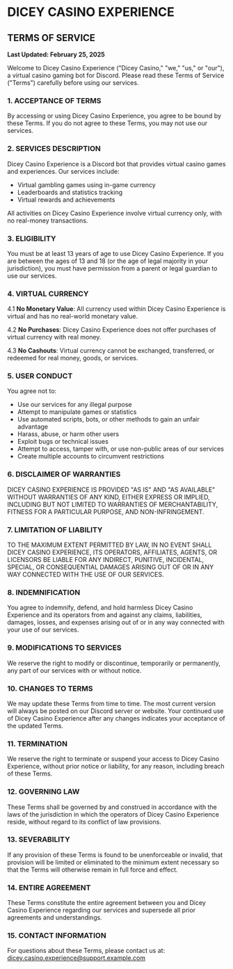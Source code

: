 # DICEY CASINO EXPERIENCE
## TERMS OF SERVICE

**Last Updated: February 25, 2025**

Welcome to Dicey Casino Experience ("Dicey Casino," "we," "us," or "our"), a virtual casino gaming bot for Discord. Please read these Terms of Service ("Terms") carefully before using our services.

### 1. ACCEPTANCE OF TERMS

By accessing or using Dicey Casino Experience, you agree to be bound by these Terms. If you do not agree to these Terms, you may not use our services.

### 2. SERVICES DESCRIPTION

Dicey Casino Experience is a Discord bot that provides virtual casino games and experiences. Our services include:
- Virtual gambling games using in-game currency
- Leaderboards and statistics tracking
- Virtual rewards and achievements

All activities on Dicey Casino Experience involve virtual currency only, with no real-money transactions.

### 3. ELIGIBILITY

You must be at least 13 years of age to use Dicey Casino Experience. If you are between the ages of 13 and 18 (or the age of legal majority in your jurisdiction), you must have permission from a parent or legal guardian to use our services.

### 4. VIRTUAL CURRENCY

4.1 **No Monetary Value**: All currency used within Dicey Casino Experience is virtual and has no real-world monetary value.

4.2 **No Purchases**: Dicey Casino Experience does not offer purchases of virtual currency with real money.

4.3 **No Cashouts**: Virtual currency cannot be exchanged, transferred, or redeemed for real money, goods, or services.

### 5. USER CONDUCT

You agree not to:
- Use our services for any illegal purpose
- Attempt to manipulate games or statistics
- Use automated scripts, bots, or other methods to gain an unfair advantage
- Harass, abuse, or harm other users
- Exploit bugs or technical issues
- Attempt to access, tamper with, or use non-public areas of our services
- Create multiple accounts to circumvent restrictions

### 6. DISCLAIMER OF WARRANTIES

DICEY CASINO EXPERIENCE IS PROVIDED "AS IS" AND "AS AVAILABLE" WITHOUT WARRANTIES OF ANY KIND, EITHER EXPRESS OR IMPLIED, INCLUDING BUT NOT LIMITED TO WARRANTIES OF MERCHANTABILITY, FITNESS FOR A PARTICULAR PURPOSE, AND NON-INFRINGEMENT.

### 7. LIMITATION OF LIABILITY

TO THE MAXIMUM EXTENT PERMITTED BY LAW, IN NO EVENT SHALL DICEY CASINO EXPERIENCE, ITS OPERATORS, AFFILIATES, AGENTS, OR LICENSORS BE LIABLE FOR ANY INDIRECT, PUNITIVE, INCIDENTAL, SPECIAL, OR CONSEQUENTIAL DAMAGES ARISING OUT OF OR IN ANY WAY CONNECTED WITH THE USE OF OUR SERVICES.

### 8. INDEMNIFICATION

You agree to indemnify, defend, and hold harmless Dicey Casino Experience and its operators from and against any claims, liabilities, damages, losses, and expenses arising out of or in any way connected with your use of our services.

### 9. MODIFICATIONS TO SERVICES

We reserve the right to modify or discontinue, temporarily or permanently, any part of our services with or without notice.

### 10. CHANGES TO TERMS

We may update these Terms from time to time. The most current version will always be posted on our Discord server or website. Your continued use of Dicey Casino Experience after any changes indicates your acceptance of the updated Terms.

### 11. TERMINATION

We reserve the right to terminate or suspend your access to Dicey Casino Experience, without prior notice or liability, for any reason, including breach of these Terms.

### 12. GOVERNING LAW

These Terms shall be governed by and construed in accordance with the laws of the jurisdiction in which the operators of Dicey Casino Experience reside, without regard to its conflict of law provisions.

### 13. SEVERABILITY

If any provision of these Terms is found to be unenforceable or invalid, that provision will be limited or eliminated to the minimum extent necessary so that the Terms will otherwise remain in full force and effect.

### 14. ENTIRE AGREEMENT

These Terms constitute the entire agreement between you and Dicey Casino Experience regarding our services and supersede all prior agreements and understandings.

### 15. CONTACT INFORMATION

For questions about these Terms, please contact us at: dicey.casino.experience@support.example.com